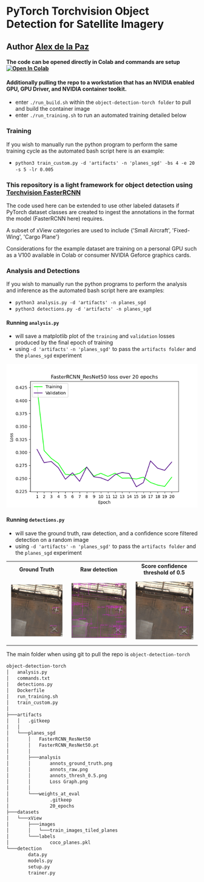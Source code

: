 ﻿# PyTorch Torchvision Object Detection for Satellite Imagery
## Author [Alex de la Paz](http://www.alexdelapaz.com)

#### The code can be opened directly in Colab and commands are setup [![Open In Colab](https://colab.research.google.com/assets/colab-badge.svg)](https://colab.research.google.com/github/alexdelapaz/object-detection-torch/blob/main/object_detection_torch.ipynb)

#### Additionally pulling the repo to a workstation that has an NVIDIA enabled GPU, GPU Driver, and NVIDIA container toolkit.
- enter `./run_build.sh` within the `object-detection-torch folder` to pull and build the container image
- enter `./run_training.sh` to run an automated training detailed below

### Training
If you wish to manually run the python program to perform the same training cycle as the automated bash script here is an example:
- `python3 train_custom.py -d 'artifacts' -n 'planes_sgd' -bs 4 -e 20 -s 5 -lr 0.005`


### This repository is a light framework for object detection using [ Torchvision FasterRCNN](https://pytorch.org/vision/stable/models/faster_rcnn.html)

The code used here can be extended to use other labeled datasets if PyTorch dataset classes are created to ingest the annotations in the format the model (FasterRCNN here) requires.

A subset of xView categories are used to include {'Small Aircraft', 'Fixed-Wing', 'Cargo Plane'}

Considerations for the example dataset are training on a personal GPU such as a V100 available in Colab or consumer NVIDIA Geforce graphics cards.

### Analysis and Detections
If you wish to manually run the python programs to perform the analysis and inference as the automated bash script here are examples:
- `python3 analysis.py -d 'artifacts' -n planes_sgd`
- `python3 detections.py -d 'artifacts' -n planes_sgd`

#### Running `analysis.py`
- will save a matplotlib plot of the `training` and `validation` losses produced by the final epoch of training
- using `-d 'artifacts'` `-n 'planes_sgd'` to pass the `artifacts folder` and the `planes_sgd` experiment

<p align="center" width="100%">
<img src="https://github.com/alexdelapaz/object-detection-torch/blob/main/datasets/xView/sample_analysis/Loss%20Graph.png" width="600">
</p>

#### Running `detections.py`
- will save the ground truth, raw detection, and a confidence score filtered detection on a random image
- using `-d 'artifacts'` `-n 'planes_sgd'` to pass the `artifacts folder` and the `planes_sgd` experiment

<div id="image-table">
    <table>
            <th>Ground Truth</th>
            <th>Raw detection</th>
            <th>Score confidence threshold of 0.5</th>
	    <tr>
    	    <td style="padding:10px">
        <img src="https://github.com/alexdelapaz/object-detection-torch/blob/main/datasets/xView/sample_analysis/annots_ground_truth.png" width="300"/>
      	    </td>
            <td style="padding:10px">
        <img src="https://github.com/alexdelapaz/object-detection-torch/blob/main/datasets/xView/sample_analysis/annots_raw.png" width="300"/>
            </td>
            <td style="padding:10px">
        <img src="https://github.com/alexdelapaz/object-detection-torch/blob/main/datasets/xView/sample_analysis/annots_thresh_0.5.png" width="300"/>
            </td>
        </tr>
    </table>
</div>

The main folder when using git to pull the repo is `object-detection-torch`
```
object-detection-torch
│   analysis.py
│   commands.txt
│   detections.py
│   Dockerfile
│   run_training.sh
│   train_custom.py
│
├───artifacts
│   │   .gitkeep
│   │
│   └───planes_sgd
│       │   FasterRCNN_ResNet50
│       │   FasterRCNN_ResNet50.pt
│       │
│       ├───analysis
│       │       annots_ground_truth.png
│       │       annots_raw.png
│       │       annots_thresh_0.5.png
│       │       Loss Graph.png
│       │
│       └───weights_at_eval
│               .gitkeep
│               20_epochs
├───datasets
│   └───xView
│       ├───images
│       │   └───train_images_tiled_planes
│       └───labels
│               coco_planes.pkl
└───detection
        data.py
        models.py
        setup.py
        trainer.py
```
